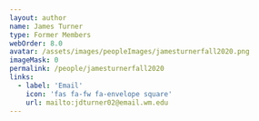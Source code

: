 ```yaml
---
layout: author
name: James Turner
type: Former Members
webOrder: 8.0
avatar: /assets/images/peopleImages/jamesturnerfall2020.png
imageMask: 0
permalink: /people/jamesturnerfall2020
links:
  - label: 'Email'
    icon: 'fas fa-fw fa-envelope square'
    url: mailto:jdturner02@email.wm.edu
---
```

